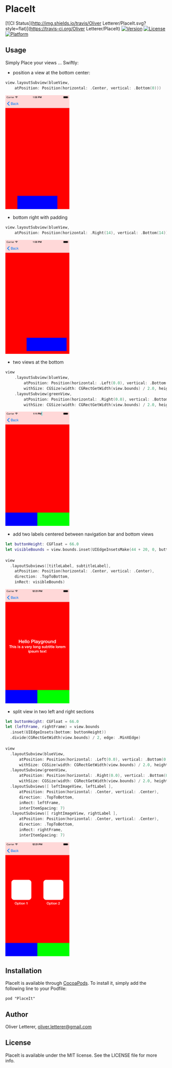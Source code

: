 # PlaceIt

[![CI Status](http://img.shields.io/travis/Oliver Letterer/PlaceIt.svg?style=flat)](https://travis-ci.org/Oliver Letterer/PlaceIt)
[![Version](https://img.shields.io/cocoapods/v/PlaceIt.svg?style=flat)](http://cocoadocs.org/docsets/PlaceIt)
[![License](https://img.shields.io/cocoapods/l/PlaceIt.svg?style=flat)](http://cocoadocs.org/docsets/PlaceIt)
[![Platform](https://img.shields.io/cocoapods/p/PlaceIt.svg?style=flat)](http://cocoadocs.org/docsets/PlaceIt)

## Usage

Simply Place your views ... Swiftly:

* position a view at the bottom center:
``` swift
view.layoutSubview(blueView,
    atPosition: Position(horizontal: .Center, vertical: .Bottom(0)))
```

<img src="https://raw.githubusercontent.com/OliverLetterer/PlaceIt/master/Screenshots/sample-1.png" width=200px>

* bottom right with padding
``` swift
view.layoutSubview(blueView,
    atPosition: Position(horizontal: .Right(14), vertical: .Bottom(14)))
```

<img src="https://raw.githubusercontent.com/OliverLetterer/PlaceIt/master/Screenshots/sample-2.png" width=200px>

* two views at the bottom
``` swift
view
    .layoutSubview(blueView,
        atPosition: Position(horizontal: .Left(0.0), vertical: .Bottom(0.0)),
        withSize: CGSize(width: CGRectGetWidth(view.bounds) / 2.0, height: buttonHeight))
    .layoutSubview(greenView,
        atPosition: Position(horizontal: .Right(0.0), vertical: .Bottom(0.0)),
        withSize: CGSize(width: CGRectGetWidth(view.bounds) / 2.0, height: buttonHeight))
```

<img src="https://raw.githubusercontent.com/OliverLetterer/PlaceIt/master/Screenshots/sample-3.png" width=200px>

* add two labels centered between navigation bar and bottom views
``` swift
let buttonHeight: CGFloat = 66.0
let visibleBounds = view.bounds.inset(UIEdgeInsetsMake(44 + 20, 0, buttonHeight, 0))

view
  .layoutSubviews([titleLabel, subtitleLabel],
    atPosition: Position(horizontal: .Center, vertical: .Center),
    direction: .TopToBottom,
    inRect: visibleBounds)
```

<img src="https://raw.githubusercontent.com/OliverLetterer/PlaceIt/master/Screenshots/sample-4.png" width=200px>

* split view in two left and right sections
``` swift
let buttonHeight: CGFloat = 66.0
let (leftFrame, rightFrame) = view.bounds
  .inset(UIEdgeInsets(bottom: buttonHeight))
  .divide(CGRectGetWidth(view.bounds) / 2, edge: .MinXEdge)

view
  .layoutSubview(blueView,
      atPosition: Position(horizontal: .Left(0.0), vertical: .Bottom(0.0)),
      withSize: CGSize(width: CGRectGetWidth(view.bounds) / 2.0, height: buttonHeight))
  .layoutSubview(greenView,
      atPosition: Position(horizontal: .Right(0.0), vertical: .Bottom(0.0)),
      withSize: CGSize(width: CGRectGetWidth(view.bounds) / 2.0, height: buttonHeight))
  .layoutSubviews([ leftImageView, leftLabel ],
      atPosition: Position(horizontal: .Center, vertical: .Center),
      direction: .TopToBottom,
      inRect: leftFrame,
      interItemSpacing: 7)
  .layoutSubviews([ rightImageView, rightLabel ],
      atPosition: Position(horizontal: .Center, vertical: .Center),
      direction: .TopToBottom,
      inRect: rightFrame,
      interItemSpacing: 7)
```

<img src="https://raw.githubusercontent.com/OliverLetterer/PlaceIt/master/Screenshots/sample-5.png" width=200px>

## Installation

PlaceIt is available through [CocoaPods](http://cocoapods.org). To install
it, simply add the following line to your Podfile:

    pod "PlaceIt"

## Author

Oliver Letterer, oliver.letterer@gmail.com

## License

PlaceIt is available under the MIT license. See the LICENSE file for more info.
